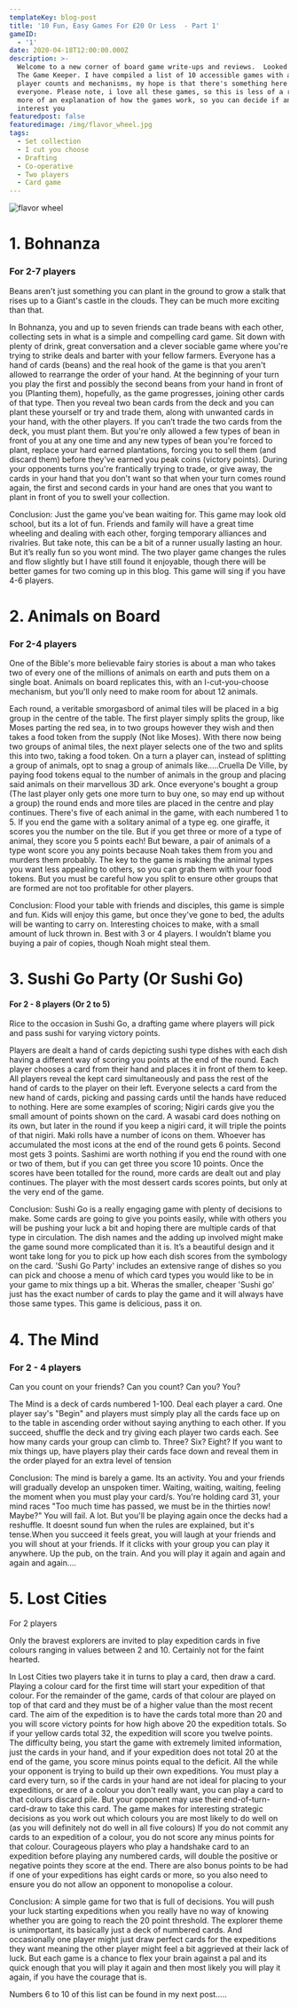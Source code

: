```yaml
---
templateKey: blog-post
title: '10 Fun, Easy Games For £20 Or Less  - Part 1'
gameID:
  - '1'
date: 2020-04-18T12:00:00.000Z
description: >-
  Welcome to a new corner of board game write-ups and reviews.  Looked after by
  The Game Keeper. I have compiled a list of 10 accessible games with a range of
  player counts and mechanisms, my hope is that there's something here for
  everyone. Please note, i love all these games, so this is less of a review and
  more of an explanation of how the games work, so you can decide if any
  interest you
featuredpost: false
featuredimage: /img/flavor_wheel.jpg
tags:
  - Set collection
  - I cut you choose
  - Drafting
  - Co-operative
  - Two players
  - Card game
---
```

![flavor wheel](/img/flavor_wheel.jpg)

# 1. Bohnanza

### For 2-7 players

Beans aren't just something you can plant in the ground to grow a stalk that rises up to a Giant's castle in the clouds. They can be much more exciting than that. 

In Bohnanza, you and up to seven friends can trade beans with each other, collecting sets in what is a simple and compelling card game. Sit down with plenty of drink, great conversation and a clever sociable game where you're trying to strike deals and barter with your fellow farmers. Everyone has a hand of cards (beans) and the real hook of the game is that you aren't allowed to rearrange the order of your hand. At the beginning of your turn you play the first and possibly the second beans from your hand in front of you (Planting them), hopefully, as the game progresses, joining other cards of that type. Then you reveal two bean cards from the deck and you can plant these yourself or try and trade them, along with unwanted cards in your hand, with the other players. If you can’t trade the two cards from the deck, you must plant them. But you're only allowed a few types of bean in front of you at any one time and any new types of bean you're forced to plant, replace your hard earned plantations, forcing you to sell them (and discard them) before they've earned you peak coins (victory points). During your opponents turns you're frantically trying to trade, or give away, the cards in your hand that you don't want so that when your turn comes round again, the first and second cards in your hand are ones that you want to plant in front of you to swell your collection.

Conclusion: Just the game you've bean waiting for. This game may look old school, but its a lot of fun. Friends and family will have a great time wheeling and dealing with each other, forging temporary alliances and rivalries. But take note, this can be a bit of a runner usually lasting an hour. But it’s really fun so you wont mind. The two player game changes the rules and flow slightly but I have still found it enjoyable, though there will be better games for two coming up in this blog. This game will sing if you have 4-6 players.



# 2. Animals on Board

### For 2-4 players

One of the Bible's more believable fairy stories is about a man who takes two of every one of the millions of animals on earth and puts them on a single boat. Animals on board replicates this, with an I-cut-you-choose mechanism, but you'll only need to make room for about 12 animals. 

Each round, a veritable smorgasbord of animal tiles will be placed in a big group in the centre of the table. The first player simply splits the group, like Moses parting the red sea, in to two groups however they wish and then takes a food token from the supply (Not like Moses). With there now being two groups of animal tiles, the next player selects one of the two and splits this into two, taking a food token. On a turn a player can, instead of splitting a group of animals, opt to snag a group of animals like.....Cruella De Ville, by paying food tokens equal to the number of animals in the group and placing said animals on their marvellous 3D ark. Once everyone's bought a group (The last player only gets one more turn to buy one, so may end up without a group) the round ends and more tiles are placed in the centre and play continues. There's five of each animal in the game, with each numbered 1 to 5. If you end the game with a solitary animal of a type eg. one giraffe, it scores you the number on the tile. But if you get three or more of a type of animal, they score you 5 points each! But beware, a pair of animals of a type wont score you any points because Noah takes them from you and murders them probably. The key to the game is making the animal types you want less appealing to others, so you can grab them with your food tokens. But you must be careful how you split to ensure other groups that are formed are not too profitable for other players.

Conclusion: Flood your table with friends and disciples, this game is simple and fun. Kids will enjoy this game, but once they've gone to bed, the adults will be wanting to carry on. Interesting choices to make, with a small amount of luck thrown in. Best with 3 or 4 players. I wouldn’t blame you buying a pair of copies, though Noah might steal them.



# 3. Sushi Go Party (Or Sushi Go)

#### For 2 - 8 players (Or 2 to 5)

Rice to the occasion in Sushi Go, a drafting game where players will pick and pass sushi for varying victory points. 

Players are dealt a hand of cards depicting sushi type dishes with each dish having a different way of scoring you points at the end of the round. Each player chooses a card from their hand and places it in front of them to keep. All players reveal the kept card simultaneously and pass the rest of the hand of cards to the player on their left. Everyone selects a card from the new hand of cards, picking and passing cards until the hands have reduced to nothing. Here are some examples of scoring; Nigiri cards give you the small amount of points shown on the card. A wasabi card does nothing on its own, but later in the round if you keep a nigiri card, it will triple the points of that nigiri. Maki rolls have a number of icons on them. Whoever has accumulated the most icons at the end of the round gets 6 points. Second most gets 3 points. Sashimi are worth nothing if you end the round with one or two of them, but if you can get three you score 10 points. Once the scores have been totalled for the round, more cards are dealt out and play continues. The player with the most dessert cards scores points, but only at the very end of the game.

Conclusion: Sushi Go is a really engaging game with plenty of decisions to make. Some cards are going to give you points easily, while with others you will be pushing your luck a bit and hoping there are multiple cards of that type in circulation. The dish names and the adding up involved might make the game sound more complicated than it is. It’s a beautiful design and it wont take long for you to pick up how each dish scores from the symbology on the card. 'Sushi Go Party' includes an extensive range of dishes so you can pick and choose a menu of which card types you would like to be in your game to mix things up a bit. Wheras the smaller, cheaper 'Sushi go' just has the exact number of cards to play the game and it will always have those same types. This game is delicious, pass it on.





# 4. The Mind 

### For 2 - 4 players

Can you count on your friends? Can you count? Can you? You?

The Mind is a deck of cards numbered 1-100. Deal each player a card. One player say's "Begin" and players must simply play all the cards face up on to the table in ascending order without saying anything to each other. If you succeed, shuffle the deck and try giving each player two cards each. See how many cards your group can climb to. Three? Six? Eight? If you want to mix things up, have players play their cards face down and reveal them in the order played for an extra level of tension

Conclusion: The mind is barely a game. Its an activity. You and your friends will gradually develop an unspoken timer. Waiting, waiting, waiting, feeling the moment when you must play your card/s. You're holding card 31, your mind races "Too much time has passed, we must be in the thirties now! Maybe?" You will fail. A lot. But you'll be playing again once the decks had a reshuffle. It doesnt sound fun when the rules are explained, but it's tense.When you succeed it feels great, you will laugh at your friends and you will shout at your friends. If it clicks with your group you can play it anywhere. Up the pub, on the train. And you will play it again and again and again and again....



# 5. Lost Cities

For 2 players

Only the bravest explorers are invited to play expedition cards in five colours ranging in values between 2 and 10. Certainly not for the faint hearted. 

In Lost Cities two players take it in turns to play a card, then draw a card. Playing a colour card for the first time will start your expedition of that colour. For the remainder of the game, cards of that colour are played on top of that card and they must be of a higher value than the most recent card. The aim of the expedition is to have the cards total more than 20 and you will score victory points for how high above 20 the expedition totals. So if your yellow cards total 32, the expedition will score you twelve points. The difficulty being, you start the game with extremely limited information, just the cards in your hand, and if your expedition does not total 20 at the end of the game, you score minus points equal to the deficit. All the while your opponent is trying to build up their own expeditions. You must play a card every turn, so if the cards in your hand are not ideal for placing to your expeditions, or are of a colour you don't really want, you can play a card to that colours discard pile. But your opponent may use their end-of-turn-card-draw to take this card. The game makes for interesting strategic decisions as you work out which colours you are most likely to do well on (as you will definitely not do well in all five colours) If you do not commit any cards to an expedition of a colour, you do not score any minus points for that colour. Courageous players who play a handshake card to an expedition before playing any numbered cards, will double the positive or negative points they score at the end. There are also bonus points to be had if one of your expeditions has eight cards or more, so you also need to ensure you do not allow an opponent to monopolise a colour.

Conclusion: A simple game for two that is full of decisions. You will push your luck starting expeditions when you really have no way of knowing whether you are going to reach the 20 point threshold. The explorer theme is unimportant, its basically just a deck of numbered cards. And occasionally one player might just draw perfect cards for the expeditions they want meaning the other player might feel a bit aggrieved at their lack of luck. But each game is a chance to flex your brain against a pal and its quick enough that you will play it again and then most likely you will play it again, if you have the courage that is.



Numbers 6 to 10 of this list can be found in my next post.....